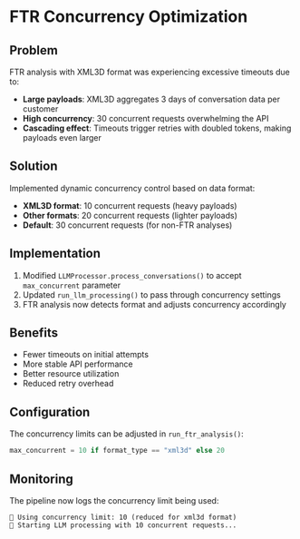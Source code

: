 # FTR Concurrency Optimization

## Problem
FTR analysis with XML3D format was experiencing excessive timeouts due to:
- **Large payloads**: XML3D aggregates 3 days of conversation data per customer
- **High concurrency**: 30 concurrent requests overwhelming the API
- **Cascading effect**: Timeouts trigger retries with doubled tokens, making payloads even larger

## Solution
Implemented dynamic concurrency control based on data format:
- **XML3D format**: 10 concurrent requests (heavy payloads)
- **Other formats**: 20 concurrent requests (lighter payloads)
- **Default**: 30 concurrent requests (for non-FTR analyses)

## Implementation
1. Modified `LLMProcessor.process_conversations()` to accept `max_concurrent` parameter
2. Updated `run_llm_processing()` to pass through concurrency settings
3. FTR analysis now detects format and adjusts concurrency accordingly

## Benefits
- Fewer timeouts on initial attempts
- More stable API performance
- Better resource utilization
- Reduced retry overhead

## Configuration
The concurrency limits can be adjusted in `run_ftr_analysis()`:
```python
max_concurrent = 10 if format_type == "xml3d" else 20
```

## Monitoring
The pipeline now logs the concurrency limit being used:
```
🔧 Using concurrency limit: 10 (reduced for xml3d format)
🚦 Starting LLM processing with 10 concurrent requests...
```